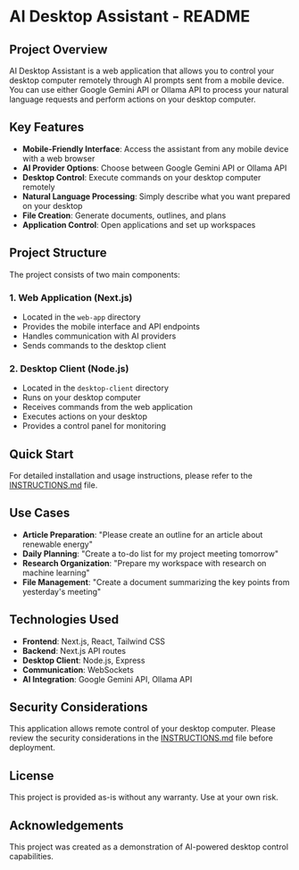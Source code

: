 # AI Desktop Assistant - README

## Project Overview

AI Desktop Assistant is a web application that allows you to control your desktop computer remotely through AI prompts sent from a mobile device. You can use either Google Gemini API or Ollama API to process your natural language requests and perform actions on your desktop computer.

## Key Features

- **Mobile-Friendly Interface**: Access the assistant from any mobile device with a web browser
- **AI Provider Options**: Choose between Google Gemini API or Ollama API
- **Desktop Control**: Execute commands on your desktop computer remotely
- **Natural Language Processing**: Simply describe what you want prepared on your desktop
- **File Creation**: Generate documents, outlines, and plans
- **Application Control**: Open applications and set up workspaces

## Project Structure

The project consists of two main components:

### 1. Web Application (Next.js)
- Located in the `web-app` directory
- Provides the mobile interface and API endpoints
- Handles communication with AI providers
- Sends commands to the desktop client

### 2. Desktop Client (Node.js)
- Located in the `desktop-client` directory
- Runs on your desktop computer
- Receives commands from the web application
- Executes actions on your desktop
- Provides a control panel for monitoring

## Quick Start

For detailed installation and usage instructions, please refer to the [INSTRUCTIONS.md](./INSTRUCTIONS.md) file.

## Use Cases

- **Article Preparation**: "Please create an outline for an article about renewable energy"
- **Daily Planning**: "Create a to-do list for my project meeting tomorrow"
- **Research Organization**: "Prepare my workspace with research on machine learning"
- **File Management**: "Create a document summarizing the key points from yesterday's meeting"

## Technologies Used

- **Frontend**: Next.js, React, Tailwind CSS
- **Backend**: Next.js API routes
- **Desktop Client**: Node.js, Express
- **Communication**: WebSockets
- **AI Integration**: Google Gemini API, Ollama API

## Security Considerations

This application allows remote control of your desktop computer. Please review the security considerations in the [INSTRUCTIONS.md](./INSTRUCTIONS.md) file before deployment.

## License

This project is provided as-is without any warranty. Use at your own risk.

## Acknowledgements

This project was created as a demonstration of AI-powered desktop control capabilities.
